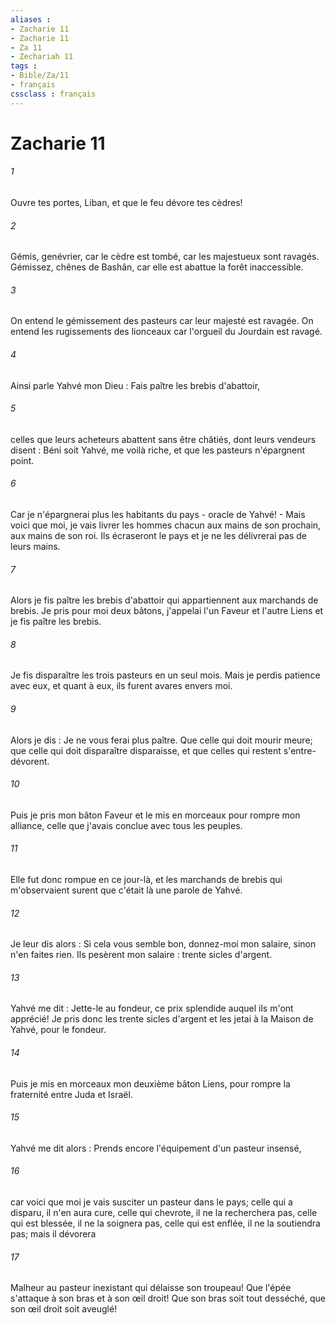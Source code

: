 ```yaml
---
aliases : 
- Zacharie 11
- Zacharie 11
- Za 11
- Zechariah 11
tags : 
- Bible/Za/11
- français
cssclass : français
---
```


# Zacharie 11

###### 1
Ouvre tes portes, Liban, et que le feu dévore tes cèdres! 
###### 2
Gémis, genévrier, car le cèdre est tombé, car les majestueux sont ravagés. Gémissez, chênes de Bashân, car elle est abattue la forêt inaccessible. 
###### 3
On entend le gémissement des pasteurs car leur majesté est ravagée. On entend les rugissements des lionceaux car l'orgueil du Jourdain est ravagé. 
###### 4
Ainsi parle Yahvé mon Dieu : Fais paître les brebis d'abattoir, 
###### 5
celles que leurs acheteurs abattent sans être châtiés, dont leurs vendeurs disent : Béni soit Yahvé, me voilà riche, et que les pasteurs n'épargnent point. 
###### 6
Car je n'épargnerai plus les habitants du pays - oracle de Yahvé! - Mais voici que moi, je vais livrer les hommes chacun aux mains de son prochain, aux mains de son roi. Ils écraseront le pays et je ne les délivrerai pas de leurs mains. 
###### 7
Alors je fis paître les brebis d'abattoir qui appartiennent aux marchands de brebis. Je pris pour moi deux bâtons, j'appelai l'un Faveur et l'autre Liens et je fis paître les brebis. 
###### 8
Je fis disparaître les trois pasteurs en un seul mois. Mais je perdis patience avec eux, et quant à eux, ils furent avares envers moi. 
###### 9
Alors je dis : Je ne vous ferai plus paître. Que celle qui doit mourir meure; que celle qui doit disparaître disparaisse, et que celles qui restent s'entre-dévorent. 
###### 10
Puis je pris mon bâton Faveur et le mis en morceaux pour rompre mon alliance, celle que j'avais conclue avec tous les peuples. 
###### 11
Elle fut donc rompue en ce jour-là, et les marchands de brebis qui m'observaient surent que c'était là une parole de Yahvé. 
###### 12
Je leur dis alors : Si cela vous semble bon, donnez-moi mon salaire, sinon n'en faites rien. Ils pesèrent mon salaire : trente sicles d'argent. 
###### 13
Yahvé me dit : Jette-le au fondeur, ce prix splendide auquel ils m'ont apprécié! Je pris donc les trente sicles d'argent et les jetai à la Maison de Yahvé, pour le fondeur. 
###### 14
Puis je mis en morceaux mon deuxième bâton Liens, pour rompre la fraternité entre Juda et Israël. 
###### 15
Yahvé me dit alors : Prends encore l'équipement d'un pasteur insensé, 
###### 16
car voici que moi je vais susciter un pasteur dans le pays; celle qui a disparu, il n'en aura cure, celle qui chevrote, il ne la recherchera pas, celle qui est blessée, il ne la soignera pas, celle qui est enflée, il ne la soutiendra pas; mais il dévorera
###### 17
Malheur au pasteur inexistant qui délaisse son troupeau! Que l'épée s'attaque à son bras et à son œil droit! Que son bras soit tout desséché, que son œil droit soit aveuglé! 
